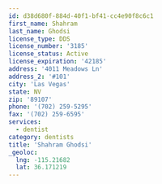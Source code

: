 ```yaml
---
id: d38d680f-884d-40f1-bf41-cc4e90f8c6c1
first_name: Shahram
last_name: Ghodsi
license_type: DDS
license_number: '3185'
license_status: Active
license_expiration: '42185'
address: '4011 Meadows Ln'
address_2: '#101'
city: 'Las Vegas'
state: NV
zip: '89107'
phone: '(702) 259-5295'
fax: '(702) 259-6595'
services:
  - dentist
category: dentists
title: 'Shahram Ghodsi'
_geoloc:
  lng: -115.21682
  lat: 36.171219
---
```

